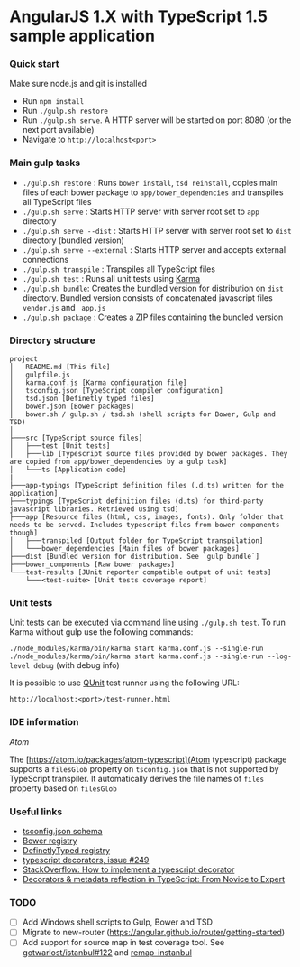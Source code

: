 # AngularJS 1.X with TypeScript 1.5 sample application

### Quick start

Make sure node.js and git is installed

* Run `npm install`
* Run `./gulp.sh restore`
* Run `./gulp.sh serve`. A HTTP server will be started on port 8080 (or the next port available)
* Navigate to `http://localhost<port>`

### Main gulp tasks

* `./gulp.sh restore` : Runs `bower install`, `tsd reinstall`, copies main files of each bower package to `app/bower_dependencies` and transpiles all TypeScript files
* `./gulp.sh serve` : Starts HTTP server with server root set to `app` directory
* `./gulp.sh serve --dist` : Starts HTTP server with server root set to `dist` directory (bundled version)
* `./gulp.sh serve --external` : Starts HTTP server and accepts external connections
* `./gulp.sh transpile` : Transpiles all TypeScript files
* `./gulp.sh test` : Runs all unit tests using [Karma](http://karma-runner.github.io)
* `./gulp.sh bundle`: Creates the bundled version for distribution on `dist` directory. Bundled version consists of concatenated javascript files `vendor.js` and ` app.js`
* `./gulp.sh package` : Creates a ZIP files containing the bundled version

### Directory structure

```
project
│   README.md [This file]
│   gulpfile.js
│   karma.conf.js [Karma configuration file]
│   tsconfig.json [TypeScript compiler configuration]
│   tsd.json [Definetly typed files]
│   bower.json [Bower packages]
│   bower.sh / gulp.sh / tsd.sh (shell scripts for Bower, Gulp and TSD)
│    
├───src [TypeScript source files]
│   ├───test [Unit tests]
│   ├───lib [Typescript source files provided by bower packages. They are copied from app/bower_dependencies by a gulp task]
│   └───ts [Application code]
|
├───app-typings [TypeScript definition files (.d.ts) written for the application]
├───typings [TypeScript definition files (d.ts) for third-party javascript libraries. Retrieved using tsd]
├───app [Resource files (html, css, images, fonts). Only folder that needs to be served. Includes typescript files from bower components though]
│   ├───transpiled [Output folder for TypeScript transpilation]
│   └───bower_dependencies [Main files of bower packages]
├───dist [Bundled version for distribution. See `gulp bundle`]
├───bower_components [Raw bower packages]
└───test-results [JUnit reporter compatible output of unit tests]
    └───<test-suite> [Unit tests coverage report]
```

### Unit tests

Unit tests can be executed via command line using `./gulp.sh test`. To run Karma without gulp use the following commands:

`./node_modules/karma/bin/karma start karma.conf.js --single-run`
`./node_modules/karma/bin/karma start karma.conf.js --single-run --log-level debug` (with debug info)

It is possible to use [QUnit](https://qunitjs.com/) test runner using the following URL:

`http://localhost:<port>/test-runner.html`

### IDE information

*Atom*

The [https://atom.io/packages/atom-typescript](Atom typescript) package supports a `filesGlob` property on `tsconfig.json` that is not supported by TypeScript transpiler. It automatically derives the file names of `files` property based on `filesGlob`

### Useful links

* [tsconfig.json schema](http://json.schemastore.org/tsconfig)
* [Bower registry](http://bower.io/search/)
* [DefinetlyTyped registry](http://definitelytyped.org/tsd/)
* [typescript decorators, issue #249](https://github.com/Microsoft/TypeScript/issues/2249)
* [StackOverflow: How to implement a typescript decorator](http://stackoverflow.com/questions/29775830/how-to-implement-a-typescript-decorator)
* [Decorators & metadata reflection in TypeScript: From Novice to Expert](http://blog.wolksoftware.com/decorators-reflection-javascript-typescript)


### TODO

- [ ] Add Windows shell scripts to Gulp, Bower and TSD
- [ ] Migrate to new-router (https://angular.github.io/router/getting-started)
- [ ] Add support for source map in test coverage tool. See [gotwarlost/istanbul#122](https://github.com/gotwarlost/istanbul/issues/212) and [remap-instanbul](https://www.npmjs.com/package/remap-istanbul)
